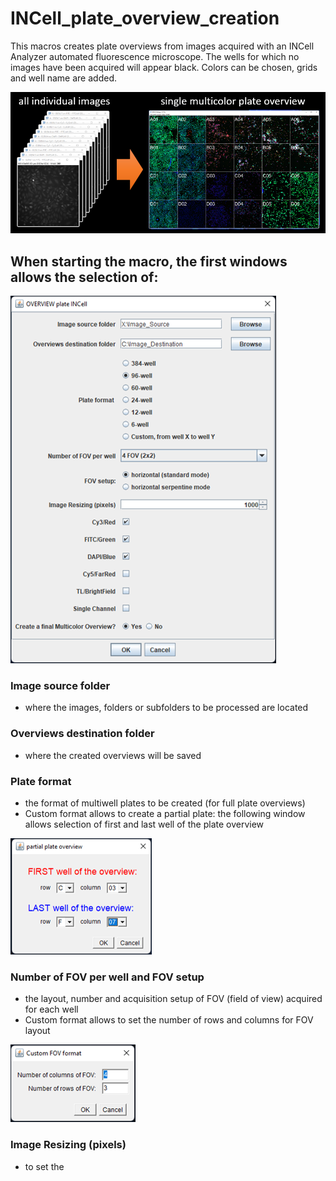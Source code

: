 # INCell_plate_overview_creation
This macros creates plate overviews from images acquired with an INCell Analyzer automated fluorescence microscope. The wells for which no images have been acquired will appear black. Colors can be chosen, grids and well name are added.

![Image](https://github.com/FabienKuttler/INCell_plate_overview_creation/blob/main/Images/goal_of_macro.png)


## When starting the macro, the first windows allows the selection of:
![Image](https://github.com/FabienKuttler/INCell_plate_overview_creation/blob/main/Images/OVERVIEW_plate_INCell.png)
### Image source folder
* where the images, folders or subfolders to be processed are located
### Overviews destination folder
* where the created overviews will be saved
### Plate format
* the format of multiwell plates to be created (for full plate overviews)
* Custom format allows to create a partial plate: the following window allows selection of first and last well of the plate overview

![Image](https://github.com/FabienKuttler/INCell_plate_overview_creation/blob/main/Images/partial_plate_overview.png)
### Number of FOV per well and FOV setup
* the layout, number and acquisition setup of FOV (field of view) acquired for each well
* Custom format allows to set the number of rows and columns for FOV layout

![Image](https://github.com/FabienKuttler/INCell_plate_overview_creation/blob/main/Images/Custom_FOV_format.png) 
### Image Resizing (pixels)
* to set the 
